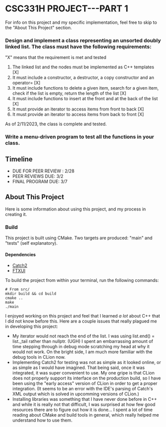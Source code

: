# CSC331H PROJECT---PART 1
For info on this project and my specific implementation, feel free to skip to the "About This Project" section.

### Design and implement a class representing  an unsorted doubly linked list. The class must have the following requirements:

"X" means that the requirement is met and tested
1.	The linked list and the nodes must be implemented as  C++ templates [X]
2.	It must include a constructor, a destructor, a copy constructor and an operator= [X]
3.	It must include functions to delete a given item, search for a given item, check if the list is empty, return the length of the list [X]
4.	It must include functions to insert at the front and at the back of the list [X]
5.	It must provide an iterator to access items from front to back [X]
6.	It must provide an iterator to access items from back to front [X]

As of 2/11/2023, the class is complete and tested.

### Write a menu-driven program to test all the functions in your class.

## Timeline
* DUE FOR PEER REVIEW : 2/28
* PEER REVIEWS DUE:  3/2
* FINAL PROGRAM DUE:  3/7




## About This Project
Here is some information about using this project, and my process in creating it.
### Build
This project is built using CMake. Two targets are produced: "main" and "tests" (self explanatory). 
#### Dependencies
* [Catch2](https://github.com/catchorg/Catch2)
* [FTXUI](https://github.com/ArthurSonzogni/FTXU)

To build the project from within your terminal, run the following commands:
```
# From src/
mkdir build && cd build
cmake ..
make
./main
```
I enjoyed working on this project and feel that I learned *a lot* about C++ that I did not know before this.
Here are a couple issues that really plagued me in developing this project:
* My iterator would not reach the end of the list. I was using list.end() = list._tail rather than nullptr. (UGH)
  I spent an embarrassing amount of time stepping through in debug mode scratching my head at why it would not work.
  On the bright side, I am much more familiar with the debug tools in CLion now.
* Implementing Catch2 for testing was not as simple as it looked online, or as simple as I would have imagined.
  That being said, once it was integrated, it was super convenient to use. My one gripe is that CLion does not properly
  support its interface on the production build, so I have been using the "early access" version of CLion in order
  to get a proper integration. (It seems to be an error with the IDE's parsing of Catch's XML output which is solved in upcomming versions of CLion.)
* Installing libraries was something that I have never done before in C++ and while it is really not that difficult,
I was surprised at how few good resources there are to figure out how it is done... I spent a lot of time reading about
CMake and build tools in general, which really helped me understand how to use them.
